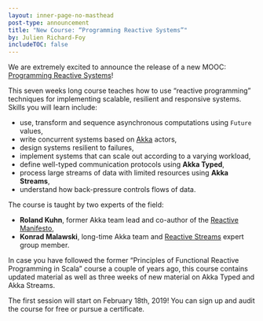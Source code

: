 ```yaml
---
layout: inner-page-no-masthead
post-type: announcement
title: "New Course: “Programming Reactive Systems”"
by: Julien Richard-Foy
includeTOC: false
---
```


We are extremely excited to announce the release of a new MOOC:
[Programming Reactive Systems](https://www.edx.org/course/programming-reactive-systems)!

This seven weeks long course teaches how to use “reactive programming” techniques
for implementing scalable, resilient and responsive systems. Skills you will learn
include:

- use, transform and sequence asynchronous computations using `Future` values,
- write concurrent systems based on [Akka](https://akka.io) actors,
- design systems resilient to failures,
- implement systems that can scale out according to a varying workload,
- define well-typed communication protocols using **Akka Typed**,
- process large streams of data with limited resources using **Akka Streams**,
- understand how back-pressure controls flows of data.

The course is taught by two experts of the field:

- **Roland Kuhn**, former Akka team lead and co-author of the
  [Reactive Manifesto](https://www.reactivemanifesto.org/),
- **Konrad Malawski**, long-time Akka team and
  [Reactive Streams](http://www.reactive-streams.org/) expert group member.

In case you have followed the former “Principles of Functional Reactive
Programming in Scala” course a couple of years ago, this course contains updated
material as well as three weeks of new material on Akka Typed and Akka Streams.

The first session will start on February 18th, 2019! You can sign up and audit the
course for free or pursue a certificate.
